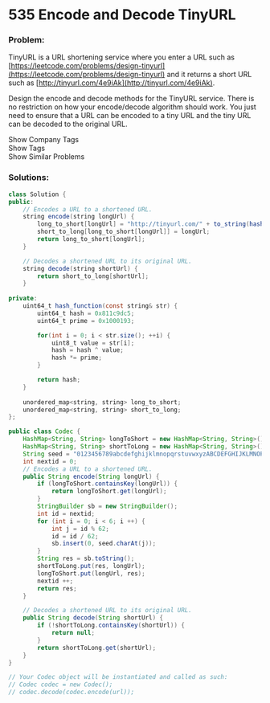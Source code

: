 # 535 Encode and Decode TinyURL

### Problem:

TinyURL is a URL shortening service where you enter a URL such as [https://leetcode.com/problems/design-tinyurl](https://leetcode.com/problems/design-tinyurl) and it returns a short URL such as [http://tinyurl.com/4e9iAk](http://tinyurl.com/4e9iAk).

Design the encode and decode methods for the TinyURL service. There is no restriction on how your encode/decode algorithm should work. You just need to ensure that a URL can be encoded to a tiny URL and the tiny URL can be decoded to the original URL.

Show Company Tags  
Show Tags  
Show Similar Problems

### Solutions:

```java
class Solution {
public:
    // Encodes a URL to a shortened URL.
    string encode(string longUrl) {
        long_to_short[longUrl] = "http://tinyurl.com/" + to_string(hash_function(longUrl));
        short_to_long[long_to_short[longUrl]] = longUrl;
        return long_to_short[longUrl];
    }

    // Decodes a shortened URL to its original URL.
    string decode(string shortUrl) {
        return short_to_long[shortUrl];
    }
    
private:
    uint64_t hash_function(const string& str) {
        uint64_t hash = 0x811c9dc5;
        uint64_t prime = 0x1000193;

        for(int i = 0; i < str.size(); ++i) {
            uint8_t value = str[i];
            hash = hash ^ value;
            hash *= prime;
        }

        return hash;
    }
    
    unordered_map<string, string> long_to_short;
    unordered_map<string, string> short_to_long;
};
```

```java
public class Codec {
    HashMap<String, String> longToShort = new HashMap<String, String>();
    HashMap<String, String> shortToLong = new HashMap<String, String>();
    String seed = "0123456789abcdefghijklmnopqrstuvwxyzABCDEFGHIJKLMNOPQRSTUVWXYZ";
    int nextid = 0;
    // Encodes a URL to a shortened URL.
    public String encode(String longUrl) {
        if (longToShort.containsKey(longUrl)) {
            return longToShort.get(longUrl);
        }
        StringBuilder sb = new StringBuilder();
        int id = nextid;
        for (int i = 0; i < 6; i ++) {
            int j = id % 62;
            id = id / 62;
            sb.insert(0, seed.charAt(j));
        }
        String res = sb.toString();
        shortToLong.put(res, longUrl);
        longToShort.put(longUrl, res);
        nextid ++;
        return res;
    }

    // Decodes a shortened URL to its original URL.
    public String decode(String shortUrl) {
        if (!shortToLong.containsKey(shortUrl)) {
            return null;
        }
        return shortToLong.get(shortUrl);
    }
}

// Your Codec object will be instantiated and called as such:
// Codec codec = new Codec();
// codec.decode(codec.encode(url));
```



